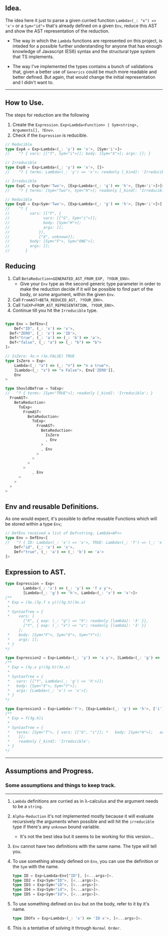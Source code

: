 ## Idea.

The idea here it just to parse a given curried function `Lambda<(_: "x") => 'x'>` or a `Sym<"id">` that's already defined on a given `Env`, reduce this AST and show the AST representation of the reduction.

- The way in which the `Lambda` functions are represented on this project, is inteded for a possible further understanding for anyone that has enough knowledge of Javascript (ES6) syntax and the structural type system that TS implements.

- The way I've implemented the types contains a bunch of validations that, given a better use of `Generics` could be much more readable and better defined. But again, that would change the initial representation and I didn't want to.

---

## How to Use.

The steps for reduction are the following

1. Create the `Expression`. `Exp<Lambda<Function> | Sym<string>, Arguments[], ?Env>`.
2. Check if the `Expression` is reducible.

```Typescript
// Reducible
type ExpA = Exp<Lambda<(_: 'y') => 'x'>, [Sym<'i'>]>
//    ^? { vars: [["Y", Sym<"i">]]; body: [Sym<"X">]; args: []; }

// Irreducible
type ExpB = Exp<Lambda<(_: 'y') => 'x'>, []>
//    ^? { terms: Lambda<(_: 'y') => 'x'>; readonly [_kind]: 'Irreducible'; }

// Irreducible
type ExpC = Exp<Sym<'Two'>, [Exp<Lambda<(_: 'g') => 'h'>, [Sym<'i'>]>]>
//    ^? { terms: [Sym<"Two">, Sym<"H">]; readonly [_kind]: 'Irreducible'; }

// Reducible
type ExpD = Exp<Sym<'Two'>, [Exp<Lambda<(_: 'g') => 'h'>, [Sym<'i'>]>], Env>
//    ^? {
//     	   vars: [["F", {
//     	         vars: [["G", Sym<"i">]];
//     	         body: [Sym<"H">];
//     	         args: [];
//     	       }],
//     	       ["X", unknown]];
//     	   body: [Sym<"F">, Sym<"ONE">];
//     	   args: [];
// 		 }
```

## **Reducing**

1. Call `BetaReduction<GENERATED_AST_FROM_EXP, ?YOUR_ENV>`.
	- Give your `Env` type as the second generic type parameter in order to make the reduction decide if it will be possible to find part of the body, or some argument, within the given `Env`.
2. Call `FromAST<BETA_REDUCED_AST, ?YOUR_ENV>`.
3. Call `ToEXP<FROM_AST_REPRESENTATION, ?YOUR_ENV>`.
4. Continue till you hit the `Irreducible` type.
```Typescript

type Env = DefEnv<[
	Def<"ID", (_: 'x') => 'x'>,
  Def<"ZERO", (_: 'x') => 'ID'>,
  Def<"true", (_: 'a') => (_: 'b') => 'a'>,
  Def<"false", (_: "a") => (_: "b") => "b">
]>

// IsZero: λn.n (λx.FALSE) TRUE
type IsZero = Exp<
	Lambda<(_: "a") => (_: "n") => "n a true">,
	[Lambda<(_: "x") => "x False">, Env['ZERO']],
	Env
>

type ShouldBeTrue = ToExp<
//   ^? { terms: [Sym<"TRUE">]; readonly [_kind]: 'Irreducible'; }
  FromAST<
    BetaReduction<
      ToExp<
        FromAST<
          BetaReduction<
            ToExp<
              FromAST<
                BetaReduction<
                  IsZero
                  , Env
                >
                , Env
              >
            >
          >
        >
			, Env
      >
    >
  >
>

```

## Env and reusable Definitions.

As one would expect, it's possible to define reusable Functions which will be stored within a type `Env`;

```Typescript
// DefEnv received a list of Def<string, Lambda<AF>>
type Env = DefEnv<[
//   ^? { ID: Lambda<(_: 'x') => 'x'>, TRUE: Lambda<(_: 'f') => (_: 'x') => 'f x'> }
    Def<"id", (_: 'x') => 'x'>,
    Def<"true", (_: 'a') => (_: 'b') => 'a'>
]>
```

## Expression to AST.

```TypeScript
type Expression = Exp<
        Lambda<(_: 'x') => (_: 'y') => 'f x y'>,
        [Lambda<(_: 'g') => 'h'>, Lambda<(_: 'x') => 'x'>]>
/**
 * Exp = (λx.(λy.f x y))(λg.h)(λx.x)
 *
 * SyntaxTree = {
 *    vars: [
        ["X", { exp: (_: "g") => "h"; readonly [lambda]: 'λ' }],
        ["Y", { exp: (_: "x") => "x"; readonly [lambda]: 'λ' }]
      ];
 *    body: [Sym<"F">, Sym<"X">, Sym<"Y">];
 *    args: [];
 * }
*/

type Expression2 = Exp<Lambda<(_: 'y') => 'x y'>, [Lambda<(_: 'g') => 'h'>, Lambda<(_: 'x') => 'x'>]>
/**
 * Exp = (λy.x y)(λg.h)(λx.x)
 *
 * SyntaxTree = {
 *   vars: [["Y", Lambda<(_: 'g') => 'h'>]];
 *   body: [Sym<"X">, Sym<"Y">];
 *   args: [Lambda<(_: 'x') => 'x'>];
 * }
*/

type Expression3 = Exp<Lambda<'f'>, [Exp<Lambda<(_: 'g') => 'h'>, ['i']>]>
/**
 * Exp = f(λg.h)i
 *
 * SyntaxTree = {
 *   terms: [Sym<"f">, { vars: [["G", "i"]]; *   body: [Sym<"H">];   args: [];
 *    }];
 *    readonly [_kind]: 'Irreducible';
 * }
*/

```

---

## Assumptions and Progress.

### Some assumptions and things to keep track.

---

1. `Lambda` definitions are curried as in λ-calculus and the argument needs to be a `string`.

2. `Alpha-Reduction` it's not implemented mostly because it will evaluate recursively the arguments when possible and will hit the `irreducible` type if there's any `unknown` bound variable.

   - It's not the best idea but it seems to be working for this version...

3. `Env` cannot have two definitions with the same name. The type will tell you.

4. To use something already defined on `Env`, you can use the definition or the `Sym` with the name.
   ```Typescript
   type ID = Exp<Lambda<Env["ID"], [<...args>]>.
   type ID2 = Exp<Sym<"ID">, [<...args>]>.
   type ID3 = Exp<Sym<"iD">, [<...args>]>.
   type ID4 = Exp<Sym<"id">, [<...args>]>.
   type ID5 = Exp<Sym<"Id">, [<...args>]>.
   ```
5. To use something defined on `Env` but on the body, refer to it by it's name.

   ```typescript
   type IDOfx = Exp<Lambda<(_: 'x') => 'ID x'>, [<...args>]>.
   ```

6. This is a tentative of solving it through `Normal Order`.
